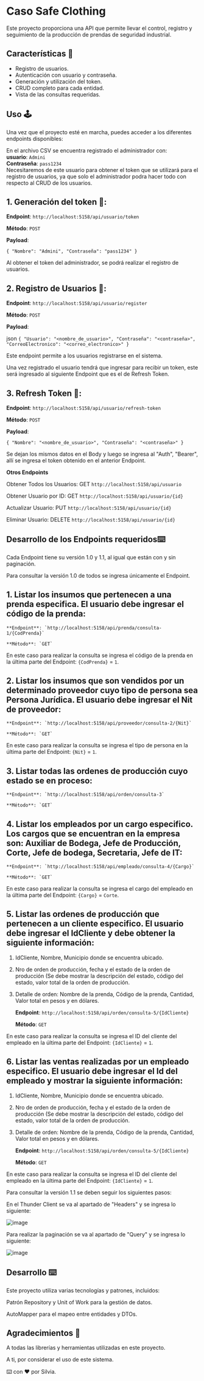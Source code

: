 # Caso Safe Clothing

Este proyecto proporciona una API que permite llevar el control, registro y seguimiento de la producción de prendas de seguridad industrial.

## Características 🌟

- Registro de usuarios.
- Autenticación con usuario y contraseña.
- Generación y utilización del token.
- CRUD completo para cada entidad.
- Vista de las consultas requeridas.

## Uso 🕹

Una vez que el proyecto esté en marcha, puedes acceder a los diferentes endpoints disponibles:

En el archivo CSV se encuentra registrado el administrador con:  
 **usuario**: `Admini`  
 **Contraseña**: `pass1234`   
Necesitaremos de este usuario para obtener el token que se utilizará para el registro de usuarios, ya que solo el administrador podra hacer todo con respecto al CRUD de los usuarios.

## 1. Generación del token 🔑:

**Endpoint**: `http://localhost:5158/api/usuario/token`

**Método**: `POST`

**Payload**:

`{
    "Nombre": "Admini",
    "Contraseña": "pass1234"
}`

Al obtener el token del administrador, se podrá realizar el registro de usuarios.

## 2. Registro de Usuarios 📝:

**Endpoint**: `http://localhost:5158/api/usuario/register`

**Método**: `POST`

**Payload**:

json
`{
    "Usuario": "<nombre_de_usuario>",
    "Contraseña": "<contraseña>",
    "CorreoElectronico": "<correo_electronico>"
}`

Este endpoint permite a los usuarios registrarse en el sistema.

Una vez registrado el usuario tendrá que ingresar para recibir un token, este será ingresado al siguiente Endpoint que es el de Refresh Token.

## 3. Refresh Token 🔄:

**Endpoint**: `http://localhost:5158/api/usuario/refresh-token`

**Método**: `POST`

**Payload**:

`{
    "Nombre": "<nombre_de_usuario>",
    "Contraseña": "<contraseña>"
}`

Se dejan los mismos datos en el Body y luego se ingresa al "Auth", "Bearer", allí se ingresa el token obtenido en el anterior Endpoint.

**Otros Endpoints**

Obtener Todos los Usuarios: GET `http://localhost:5158/api/usuario`

Obtener Usuario por ID: GET `http://localhost:5158/api/usuario/{id}`

Actualizar Usuario: PUT `http://localhost:5158/api/usuario/{id}`

Eliminar Usuario: DELETE `http://localhost:5158/api/usuario/{id}`


## Desarrollo de los Endpoints requeridos⌨️

Cada Endpoint tiene su versión 1.0 y 1.1, al igual que están con y sin paginación.

Para consultar la versión 1.0 de todos se ingresa únicamente el Endpoint.

## 1. Listar los insumos que pertenecen a una prenda especifica. El usuario debe ingresar el código de la prenda:

    **Endpoint**: `http://localhost:5158/api/prenda/consulta-1/{CodPrenda}`
    
    **Método**: `GET`

En este caso para realizar la consulta se ingresa el código de la prenda en la última parte del Endpoint: `{CodPrenda}` = `1`.  


## 2. Listar los insumos que son vendidos por un determinado proveedor cuyo tipo de persona sea Persona Jurídica. El usuario debe ingresar el Nit de proveedor:

    **Endpoint**: `http://localhost:5158/api/proveedor/consulta-2/{Nit}`
    
    **Método**: `GET`

En este caso para realizar la consulta se ingresa el tipo de persona en la última parte del Endpoint: `{Nit}` = `1`.  


## 3. Listar todas las ordenes de producción cuyo estado se en proceso:

    **Endpoint**: `http://localhost:5158/api/orden/consulta-3`
    
    **Método**: `GET`


## 4. Listar los empleados por un cargo especifico. Los cargos que se encuentran en la empresa son: Auxiliar de Bodega, Jefe de Producción, Corte, Jefe de bodega, Secretaria, Jefe de IT:

    **Endpoint**: `http://localhost:5158/api/empleado/consulta-4/{Cargo}`
    
    **Método**: `GET`

En este caso para realizar la consulta se ingresa el cargo del empleado en la última parte del Endpoint: `{Cargo}` = `Corte`.  


## 5. Listar las ordenes de producción que pertenecen a un cliente especifico. El usuario debe ingresar el IdCliente y debe obtener la siguiente información:

1. IdCliente, Nombre, Municipio donde se encuentra ubicado.  
2. Nro de orden de producción, fecha y el estado de la orden de producción (Se debe mostrar la descripción del estado, código del estado, valor total de la orden de producción.  
3. Detalle de orden: Nombre de la prenda, Código de la prenda, Cantidad, Valor total en pesos y en dólares.  

    **Endpoint**: `http://localhost:5158/api/orden/consulta-5/{IdCliente}`
    
    **Método**: `GET`

En este caso para realizar la consulta se ingresa el ID del cliente del empleado en la última parte del Endpoint: `{IdCliente}` = `1`. 


## 6. Listar las ventas realizadas por un empleado especifico. El usuario debe ingresar el Id del empleado y mostrar la siguiente información:

1. IdCliente, Nombre, Municipio donde se encuentra ubicado.  
2. Nro de orden de producción, fecha y el estado de la orden de producción (Se debe mostrar la descripción del estado, código del estado, valor total de la orden de producción.  
3. Detalle de orden: Nombre de la prenda, Código de la prenda, Cantidad, Valor total en pesos y en dólares.  

    **Endpoint**: `http://localhost:5158/api/orden/consulta-5/{IdCliente}`
    
    **Método**: `GET`

En este caso para realizar la consulta se ingresa el ID del cliente del empleado en la última parte del Endpoint: `{IdCliente}` = `1`. 



Para consultar la versión 1.1 se deben seguir los siguientes pasos:  

En el Thunder Client se va al apartado de "Headers" y se ingresa lo siguiente:

![image](https://github.com/SilviaJaimes/Proyecto-Veterinaria/assets/132016483/8044ee3d-76d9-4437-9f08-da8e5d7cff9a)

Para realizar la paginación se va al apartado de "Query" y se ingresa lo siguiente:

![image](https://github.com/SilviaJaimes/Proyecto-Veterinaria/assets/132016483/22683e46-037e-4f30-96b8-161df8622b40)


## Desarrollo ⌨️
Este proyecto utiliza varias tecnologías y patrones, incluidos:  

Patrón Repository y Unit of Work para la gestión de datos.  

AutoMapper para el mapeo entre entidades y DTOs.  

## Agradecimientos 🎁

A todas las librerías y herramientas utilizadas en este proyecto.

A ti, por considerar el uso de este sistema.

⌨️ con ❤️ por Silvia.
